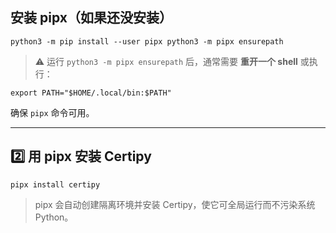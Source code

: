 
## 安装 pipx（如果还没安装）

`python3 -m pip install --user pipx python3 -m pipx ensurepath`

> ⚠️ 运行 `python3 -m pipx ensurepath` 后，通常需要 **重开一个 shell** 或执行：

`export PATH="$HOME/.local/bin:$PATH"`

确保 `pipx` 命令可用。

---

## 2️⃣ 用 pipx 安装 Certipy

`pipx install certipy`

> pipx 会自动创建隔离环境并安装 Certipy，使它可全局运行而不污染系统 Python。
